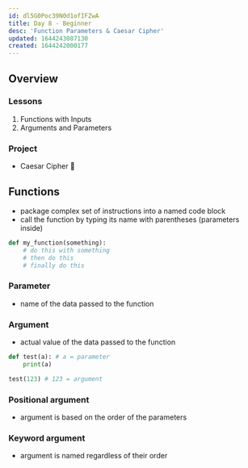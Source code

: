 ```yaml
---
id: dl5G0Poc39N0d1ofIFZwA
title: Day 8 - Beginner
desc: 'Function Parameters & Caesar Cipher'
updated: 1644243087130
created: 1644242000177
---
```


## Overview

### Lessons

1. Functions with Inputs
1. Arguments and Parameters

### Project

- Caesar Cipher 🔏

## Functions

- package complex set of instructions into a named code block
- call the function by typing its name with parentheses (parameters inside)

```py
def my_function(something):
    # do this with something
    # then do this
    # finally do this
```

### Parameter

- name of the data passed to the function

### Argument

- actual value of the data passed to the function

```py
def test(a): # a = parameter
    print(a)

test(123) # 123 = argument
```

### Positional argument

- argument is based on the order of the parameters

### Keyword argument

- argument is named regardless of their order
